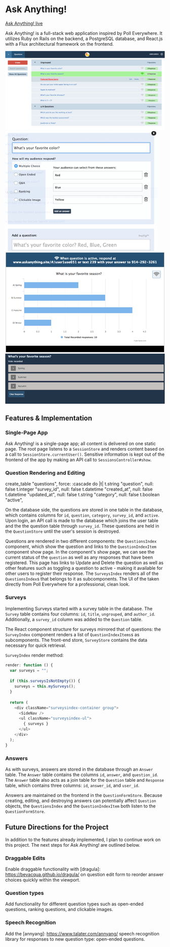 # Ask Anything!

[Ask Anything! live][heroku]

[heroku]: http://www.askanything.site/

Ask Anything! is a full-stack web application inspired by Poll Everywhere.  It utilizes Ruby on Rails on the backend, a PostgreSQL database, and React.js with a Flux architectural framework on the frontend.  


![Main Question](./app/assets/images/main_small.png)
![Form Question](./app/assets/images/form_small.png)
![Example Question](./app/assets/images/example_question_small.png)
![Response Question](./app/assets/images/response_small.png)

## Features & Implementation


### Single-Page App

Ask Anything! is a single-page app; all content is delivered on one static page.  The root page listens to a `SessionStore` and renders content based on a call to `SessionStore.currentUser()`.  Sensitive information is kept out of the frontend of the app by making an API call to `SessionsController#show`.


### Question Rendering and Editing


  create_table "questions", force: :cascade do |t|
    t.string   "question",                   null: false
    t.integer  "survey_id",                  null: false
    t.datetime "created_at",                 null: false
    t.datetime "updated_at",                 null: false
    t.string   "category",                   null: false
    t.boolean  "active",


  On the database side, the questions are stored in one table in the database, which contains columns for `id`, `question`, `category`, `survey_id`, and `active`.  Upon login, an API call is made to the database which joins the user table and the the question table through `survey_id`.  These questions are held in the `QuestionStore` until the user's session is destroyed.  

  Questions are rendered in two different components: the `QuestionsIndex` component, which show the question and links to the `QuestionIndexItem` component show page.  In the component's show page, we can see the current status of the `question` as well as any responses that have been registered.  This page has links to Update and Delete the question as well as other features such as toggling a question to active - making it available for other users to register their response.  The `SurveysIndex` renders all of the `QuestionsIndex`s that belongs to it as subcomponents.  The UI of the taken directly from Poll Everywhere for a professional, clean look.

### Surveys

Implementing Surveys started with a survey table in the database.  The `Survey` table contains four columns: `id`, `title`, `ungrouped`, and `author_id`.  Additionally, a `survey_id` column was added to the `Question` table.  

The React component structure for surveys mirrored that of questions: the `SurveyIndex` component renders a list of `QuestionIndexItems`s as subcomponents. The front-end store, `SurveyStore` contains the data necessary for quick retrieval.  

`SurveyIndex` render method:

```javascript
render: function () {
  var surveys = "";

  if (this.surveysIsNotEmpty()) {
    surveys = this.mySurveys();
  }

  return (
    <div className="surveysindex-container group">
      <SideNav />
      <ul className="surveysindex-ul">
        { surveys }
      </ul>
    </div>
  );
}
```

### Answers

As with surveys, answers are stored in the database through an `Answer` table.  The `Answer` table contains the columns `id`, `answer`, and `question_id`.  The `Answer` table also acts as a join table for the `Question` table and `Response` table, which contains three columns: `id`, `answer_id`, and `user_id`.  

Answers are maintained on the frontend in the `QuestionFormStore`.  Because creating, editing, and destroying answers can potentially affect `Question` objects, the `QuestionsIndex` and the `QuestionIndexItem` both listen to the `QuestionFormStore`.

## Future Directions for the Project

In addition to the features already implemented, I plan to continue work on this project.  The next steps for Ask Anything! are outlined below.

### Draggable Edits

Enable draggable functionality with [dragula]: https://bevacqua.github.io/dragula/ on question edit form to reorder answer choices quickly within the viewport.

### Question types

Add functionality for different question types such as open-ended questions, ranking questions, and clickable images.

### Speech Recognition

Add the [annyang]: https://www.talater.com/annyang/ speech recognition library for responses to new question type: open-ended questions.
